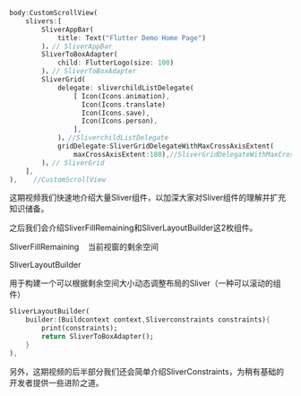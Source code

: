 ```dart
body:CustomScrollView(
    slivers:[
        SliverAppBar(
            title: Text("Flutter Demo Home Page")
        )，// SliverAppBar
        SliverToBoxAdapter(
            child: FlutterLogo(size: 100)
        )，// SliverToBoxAdapter
        SliverGrid(
            delegate: sliverchildListDelegate(
                [ Icon(Icons.animation),
                  Icon(Icons.translate)
                  Icon(Icons.save),
                  Icon(Icons.person),
                ],
            )，//SliverchildListDelegate
            gridDelegate:SliverGridDelegateWithMaxCrossAxisExtent(
                maxCrossAxisExtent:180),//SliverGridDelegateWithMaxCrossAxisExtent
        )，// SliverGrid
    ],
),    //CustomScrollView
```

这期视频我们快速地介绍大量Sliver组件，以加深大家对Sliver组件的理解并扩充知识储备。

之后我们会介绍SliverFillRemaining和SliverLayoutBuilder这2枚组件。

SliverFillRemaining    当前视窗的剩余空间

SliverLayoutBuilder        

用于构建一个可以根据剩余空间大小动态调整布局的Sliver（一种可以滚动的组件）

```dart
SliverLayoutBuilder(
    builder:(Buildcontext context,Sliverconstraints constraints){
        print(constraints);
        return SliverToBoxAdapter();
    }
),
```

另外，这期视频的后半部分我们还会简单介绍SliverConstraints，为稍有基础的开发者提供一些进阶之道。
